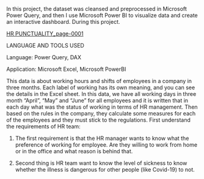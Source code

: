 
In this project, the dataset was cleansed and preprocessed  in Microsoft Power Query, and then I use
Microsoft Power BI to visualize data and create an interactive dashboard. During this project.


[HR PUNCTUALITY_page-0001](https://github.com/Jobbson/Workers-Punctuality/assets/69438695/0c849eac-dfd1-48d8-a4d5-4ab68a466489)

LANGUAGE AND TOOLS USED

Language: Power Query, DAX

Application: Microsoft Excel, Microsoft PowerBI


This data is about working hours and shifts of employees in a company in three months. Each
label of working has its own meaning, and you can see the details in the Excel sheet. In this data,
we have all working days in three month “April”, “May” and “June” for all employees and it is written
that in each day what was the status of working in terms of HR management. Then based on the
rules in the company, they calculate some measures for each of the employees and they must
stick to the regulations. First understand the requirements of HR team:


1. The first requirement is that the HR manager wants to know what the preference of
working for employee. Are they willing to work from home or in the office and what reason
is behind that.

2. Second thing is HR team want to know the level of sickness to know whether the illness is
dangerous for other people (like Covid-19) to not.
